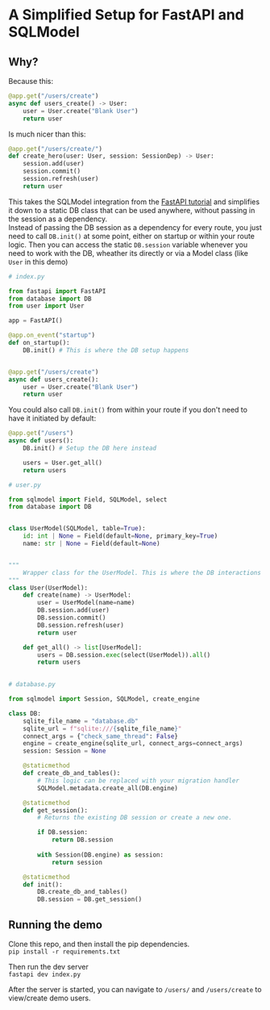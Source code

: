 # A Simplified Setup for FastAPI and SQLModel


## Why?

Because this:
```python
@app.get("/users/create")
async def users_create() -> User:
    user = User.create("Blank User")
    return user
```

Is much nicer than this:

```python
@app.get("/users/create/")
def create_hero(user: User, session: SessionDep) -> User:
    session.add(user)
    session.commit()
    session.refresh(user)
    return user
```


This takes the SQLModel integration from the [FastAPI tutorial](https://fastapi.tiangolo.com/tutorial/sql-databases/) and simplifies it down to a static DB class that can be used anywhere, without passing in the session as a dependency.  
Instead of passing the DB session as a dependency for every route, you just need to call `DB.init()` at some point, either on startup or within your route logic. Then you can access the static `DB.session` variable whenever you need to work with the DB, wheather its directly or via a Model class (like `User` in this demo)

```python
# index.py

from fastapi import FastAPI
from database import DB
from user import User

app = FastAPI()

@app.on_event("startup")
def on_startup():
    DB.init() # This is where the DB setup happens


@app.get("/users/create")
async def users_create():
    user = User.create("Blank User")
    return user
```

You could also call `DB.init()` from within your route if you don't need to have it initiated by default:

```python
@app.get("/users")
async def users():
    DB.init() # Setup the DB here instead

    users = User.get_all()
    return users
```


```python
# user.py

from sqlmodel import Field, SQLModel, select
from database import DB


class UserModel(SQLModel, table=True):
    id: int | None = Field(default=None, primary_key=True)
    name: str | None = Field(default=None)


"""
    Wrapper class for the UserModel. This is where the DB interactions occur.
"""
class User(UserModel):
    def create(name) -> UserModel:
        user = UserModel(name=name)
        DB.session.add(user)
        DB.session.commit()
        DB.session.refresh(user)
        return user

    def get_all() -> list[UserModel]:
        users = DB.session.exec(select(UserModel)).all()
        return users
    
```


```python
# database.py

from sqlmodel import Session, SQLModel, create_engine

class DB:    
    sqlite_file_name = "database.db"
    sqlite_url = f"sqlite:///{sqlite_file_name}"
    connect_args = {"check_same_thread": False}
    engine = create_engine(sqlite_url, connect_args=connect_args)
    session: Session = None

    @staticmethod
    def create_db_and_tables():
        # This logic can be replaced with your migration handler
        SQLModel.metadata.create_all(DB.engine)

    @staticmethod
    def get_session():
        # Returns the existing DB session or create a new one.

        if DB.session:
            return DB.session
        
        with Session(DB.engine) as session:
            return session

    @staticmethod 
    def init():
        DB.create_db_and_tables()
        DB.session = DB.get_session()

```


## Running the demo
Clone this repo, and then install the pip dependencies.  
```pip install -r requirements.txt```  

Then run the dev server  
```fastapi dev index.py```  

After the server is started, you can navigate to `/users/` and `/users/create` to view/create demo users.
